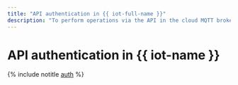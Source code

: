```yaml
---
title: "API authentication in {{ iot-full-name }}"
description: "To perform operations via the API in the cloud MQTT broker service - {{ iot-full-name }}, you need to get an IAM token for your account."
---
```


# API authentication in {{ iot-name }}

{% include notitle [auth](../../_includes/authentication.md) %}